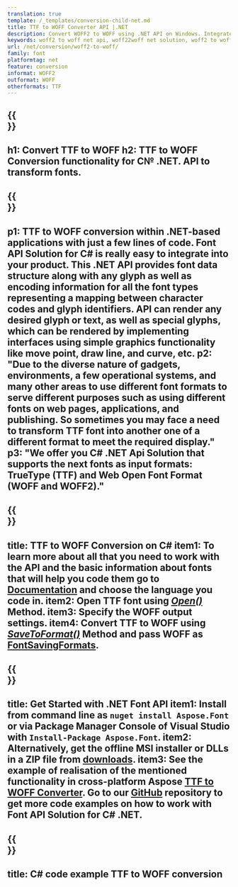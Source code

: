 ```yaml
---
translation: true
template: /_templates/conversion-child-net.md
title: TTF to WOFF Converter API |.NET 
description: Convert WOFF2 to WOFF using .NET API on Windows. Integrate this native WOFF2 to WOFF font conversion functionality into your own solution.
keywords: woff2 to woff net api, woff22woff net solution, woff2 to woff net
url: /net/conversion/woff2-to-woff/
family: font
platformtag: net
feature: conversion
informat: WOFF2
outformat: WOFF
otherformats: TTF
---
```


{{<section banner>}}
---
h1: Convert TTF to WOFF
h2: TTF to WOFF Conversion functionality for C№ .NET. API to transform fonts.
---

{{<section overview>}}
---
p1: TTF to WOFF conversion within .NET-based applications with just a few lines of code. Font API Solution for С# is really easy to integrate into your product.  This .NET API provides font data structure along with any glyph as well as encoding information for all the font types representing a mapping between character codes and glyph identifiers. API can render any desired glyph or text, as well as special glyphs, which can be rendered by implementing interfaces using simple graphics functionality like move point, draw line, and curve, etc.
p2: "Due to the diverse nature of gadgets, environments, a few operational systems, and many other areas to use different font formats to serve different purposes such as using different fonts on web pages, applications, and publishing. So sometimes you may face a need to transform TTF font into another one of a different format to meet the required display."
p3: "We offer you С# .NET Api Solution that supports the next fonts as input formats: TrueType (TTF) and Web Open Font Format (WOFF and WOFF2)."
---

{{<section feature1>}}
---
title: TTF to WOFF Conversion on C#
item1: To learn more about all that you need to work with the API and the basic information about fonts that will help you code them go to  [Documentation](https://docs.aspose.com/font/) and choose the language you code in.
item2: Open TTF font using [*Open()*](https://reference.aspose.com/font/net/aspose.font/font/open/) Method.
item3: Specify the WOFF output settings.
item4: Convert TTF to WOFF using [*SaveToFormat()*](https://reference.aspose.com/font/net/aspose.font/font/savetoformat/) Method and pass WOFF as [FontSavingFormats](https://reference.aspose.com/font/net/aspose.font/fontsavingformats/).
---

{{<section feature2>}}
---
title: Get Started with .NET Font API
item1: Install from command line as ```nuget install Aspose.Font``` or via Package Manager Console of Visual Studio with ```Install-Package Aspose.Font```.
item2: Alternatively, get the offline MSI installer or DLLs in a ZIP file from [downloads](https://releases.aspose.com/font/net/).
item3: See the example of realisation of the mentioned functionality in cross-platform Aspose [TTF to WOFF Converter](https://products.aspose.app/font/conversion/ttf-to-woff). Go to our [GitHub](https://github.com/aspose-font/Aspose.Font-Documentation/tree/master/net-examples) repository to get more code examples on how to work with Font API Solution for C# .NET.
---

{{<section codeexample>}}
---
title: C# code example TTF to WOFF conversion
---